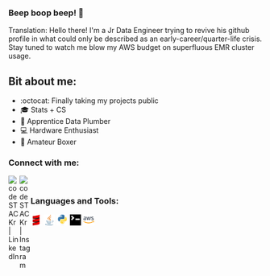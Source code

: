 ### Beep boop beep!  👋

Translation: Hello there! I'm a Jr Data Engineer trying to revive his github profile in what could only be described as an early-career/quarter-life crisis. Stay tuned to watch me blow my AWS budget on superfluous EMR cluster usage. 

## Bit about me:
- :octocat: Finally taking my projects public
- :mortar_board: Stats + CS
- :wrench: Apprentice Data Plumber
- :computer: Hardware Enthusiast 
- :boxing_glove: Amateur Boxer


### Connect with me:

[<img align="left" alt="codeSTACKr | LinkedIn" width="22px" src="https://cdn.jsdelivr.net/npm/simple-icons@v3/icons/linkedin.svg" />][linkedin]
[<img align="left" alt="codeSTACKr | Instagram" width="22px" src="https://cdn.jsdelivr.net/npm/simple-icons@v3/icons/instagram.svg" />][instagram]

<br />

### Languages and Tools:

<p float="left">
  <img src="images/scala.png" width="22" />
  <img src="images/java.png" width="22" /> 
  <img src="images/python.png" width="22" />
  <img src="images/terminal.png" width="22" />
  <img src="images/aws_1.png" width="22" />
</p>
<br />
<br />



[instagram]: https://www.instagram.com/jandy.tenedora/
[linkedin]: https://www.linkedin.com/in/jandy-tenedora/
